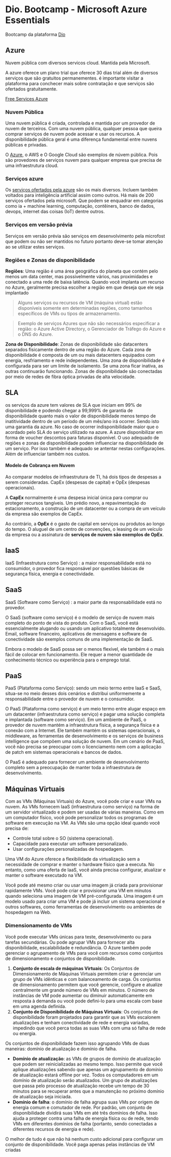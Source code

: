 
# Dio. Bootcamp - Microsoft Azure Essentials

Bootcamp da plataforma [Dio](https://www.dio.me/ "Dio")

## Azure

Nuvem pública com diversos servicos cloud. Mantida pela Microsoft. 

A azure oferece um plano trial que oferece 30 dias trial além de diversos serviços que são gratuitos permanementes. é importante visitar a plataforma para conchecer mais sobre contratação e que serviços são ofertados gratuitamente.

[Free Services Azure](https://azure.microsoft.com/pt-br/pricing/free-services "https://azure.microsoft.com/pt-br/pricing/free-services")

### Nuvem Pública
Uma nuvem pública é criada, controlada e mantida por um provedor de nuvem de terceiros. Com uma nuvem pública, qualquer pessoa que queira comprar serviços de nuvem pode acessar e usar os recursos. A disponibilidade pública geral é uma diferença fundamental entre nuvens públicas e privadas.

O [Azure](https://azure.microsoft.com/pt-br "azure"), o AWS e O Google Cloud são exemplos de núvem pública. Pois são provedores de serviços nuvem para qualquer empresa que precisa de uma infraestrutura cloud.

### Serviços azure
Os [serviços ofertados pela azure](https://azure.microsoft.com/pt-br/products/ "serviços azures") são os mais diversos. Incluem também voltados para inteligência artificial assim como outros. Há mais de 200 serviços ofertados pela microsoft. Que podem se enquadrar em categorias como ia + machine learning, computação, contêiners, banco de dados, devops, internet das coisas (IoT) dentre outros. 

### Serviços em versão prévia
Serviços em versão prévia são serviços em desenvolvimento pela microfost que podem ou não ser mantidos no futuro portanto deve-se tomar atenção ao se utilizar estes serviços.

### Regiões e Zonas de disponibilidade

**Regiões**: Uma região é uma área geográfica do planeta que contém pelo menos um data center, mas possivelmente vários, nas proximidades e conectado a uma rede de baixa latência. Quando você implanta um recurso no Azure, geralmente precisa escolher a região em que deseja que ele seja implantado

> Alguns serviços ou recursos de VM (máquina virtual) estão disponíveis somente em determinadas regiões, como tamanhos específicos de VMs ou tipos de armazenamento.

> Exemplo de serviços Azures que não são necessários especificar a região:  o Azure Active Directory, o Gerenciador de Tráfego do Azure e o DNS do Azure.

**Zona de Disponibilidade**:  Zonas de disponibilidade são datacenters separados fisicamente dentro de uma região do Azure. Cada zona de disponibilidade é composta de um ou mais datacenters equipados com energia, resfriamento e rede independentes. Uma zona de disponibilidade é configurada para ser um limite de isolamento. Se uma zona ficar inativa, as outras continuarão funcionando. Zonas de disponibilidade são conectadas por meio de redes de fibra óptica privadas de alta velocidade.

## SLA
os serviços da azure tem valores de SLA que iniciam em 99% de disponibilidade e podendo chegar a 99,999% de garantia de disponibilidade quanto mais o valor de disponibilidade menos tempo de inatitividade dentro de um período de um mês/ano irá ocorrer. Sendo isto uma garantia da azure. No caso de ocorrer indisponibilidade maior que o acordado pelo SLA do serviço utilizado na azure. A azure disponibilizar em forma de voucher descontos para faturas disponível.
O uso adequado de regiões e zonas de disponibilidade podem influenciar na disponibilidade de um serviço. Por isso também é adequado se antentar nestas configurações. Além de influenciar também nos custos. 

#### Modelo de Cobrança em Nuvem
Ao comparar modelos de infraestrutura de TI, há dois tipos de despesas a serem consideradas. CapEx (despesas de capital) e OpEx (despesas operacionais).

A **CapEx** normalmente é uma despesa inicial única para comprar ou proteger recursos tangíveis. Um prédio novo, a repavimentação do estacionamento, a construção de um datacenter ou a compra de um veículo da empresa são exemplos de CapEx.

Ao contrário, a **OpEx** é o gasto de capital em serviços ou produtos ao longo do tempo. O aluguel de um centro de convenções, o leasing de um veículo da empresa ou a assinatura de **serviços de nuvem são exemplos de OpEx**.

## IaaS
IaaS (Infraestrutura como Serviço) : a maior responsabilidade está no consumidor, o provedor fica responsável por questões básicas de segurança física, energia e conectividade. 

## SaaS 
SaaS (Software como Serviço) : a maior parte da responsabilidade está no provedor.

O SaaS (software como serviço) é o modelo de serviço de nuvem mais completo do ponto de vista do produto. Com o SaaS, você está essencialmente alugando ou usando um aplicativo totalmente desenvolvido. Email, software financeiro, aplicativos de mensagens e software de conectividade são exemplos comuns de uma implementação de SaaS.

Embora o modelo de SaaS possa ser o menos flexível, ele também é o mais fácil de colocar em funcionamento. Ele requer a menor quantidade de conhecimento técnico ou experiência para o emprego total.

## PaaS 
PaaS (Plataforma como Serviço): sendo um meio termo entre IaaS e SaaS, situa-se no meio desses dois cenários e distribui uniformemente a responsabilidade entre o provedor de nuvem e o consumidor.

O PaaS (Plataforma como serviço) é um meio termo entre alugar espaço em um datacenter (infraestrutura como serviço) e pagar uma solução completa e implantada (software como serviço). Em um ambiente de PaaS, o provedor de nuvem mantém a infraestrutura física, a segurança física e a conexão com a Internet. Ele também mantém os sistemas operacionais, o middleware, as ferramentas de desenvolvimento e os serviços de business intelligence que compõem uma solução de nuvem. Em um cenário de PaaS, você não precisa se preocupar com o licenciamento nem com a aplicação de patch em sistemas operacionais e bancos de dados.

O PaaS é adequado para fornecer um ambiente de desenvolvimento completo sem a preocupação de manter toda a infraestrutura de desenvolvimento.

## Máquinas Virtuais
Com as VMs (Máquinas Virtuais) do Azure, você pode criar e usar VMs na nuvem. As VMs fornecem IaaS (infraestrutura como serviço) na forma de um servidor virtualizado e podem ser usadas de várias maneiras. Como em um computador físico, você pode personalizar todos os programas de software em execução na VM. As VMs são uma opção ideal quando você precisa de:

-   Controle total sobre o SO (sistema operacional).
-   Capacidade para executar um software personalizado.
-   Usar configurações personalizadas de hospedagem.

Uma VM do Azure oferece a flexibilidade da virtualização sem a necessidade de comprar e manter o hardware físico que a executa. No entanto, como uma oferta de IaaS, você ainda precisa configurar, atualizar e manter o software executado na VM.

Você pode até mesmo criar ou usar uma imagem já criada para provisionar rapidamente VMs. Você pode criar e provisionar uma VM em minutos quando seleciona uma imagem de VM pré-configurada. Uma imagem é um modelo usado para criar uma VM e pode já incluir um sistema operacional e outros softwares, como ferramentas de desenvolvimento ou ambientes de hospedagem na Web.

### Dimensionamento de VMs
Você pode executar VMs únicas para teste, desenvolvimento ou para tarefas secundárias. Ou pode agrupar VMs para fornecer alta disponibilidade, escalabilidade e redundância. O Azure também pode gerenciar o agrupamento de VMs para você com recursos como conjuntos de dimensionamento e conjuntos de disponibilidade.

1. **Conjunto de escala de máquinas Virtuais**: Os Conjuntos de Dimensionamento de Máquinas Virtuais permitem criar e gerenciar um grupo de VMs idênticas e com balanceamento de carga. Os conjuntos de dimensionamento permitem que você gerencie, configure e atualize centralmente um grande número de VMs em minutos. O número de instâncias de VM pode aumentar ou diminuir automaticamente em resposta à demanda ou você pode defini-lo para uma escala com base em uma agenda definida.
2. **Conjunto de Disponibilidade de Máquinas Virtuais**: Os conjuntos de disponibilidade foram projetados para garantir que as VMs escalonem atualizações e tenham conectividade de rede e energia variadas, impedindo que você perca todas as suas VMs com uma só falha de rede ou energia. 
 
Os conjuntos de disponibilidade fazem isso agrupando VMs de duas maneiras: domínio de atualização e domínio de falha.
- **Domínio de atualização**: as VMs de grupos de domínio de atualização que podem ser reinicializadas ao mesmo tempo. Isso permite que você aplique atualizações sabendo que apenas um agrupamento de domínio de atualização estará offline por vez. Todos os computadores em um domínio de atualização serão atualizados. Um grupo de atualizações que passa pelo processo de atualização recebe um tempo de 30 minutos para se recuperar antes que a manutenção no próximo domínio de atualização seja iniciada.
- **Domínio de falha**: o domínio de falha agrupa suas VMs por origem de energia comum e comutador de rede. Por padrão, um conjunto de disponibilidade dividirá suas VMs em até três domínios de falha. Isso ajuda a proteger contra uma falha de energia física ou de rede, tendo VMs em diferentes domínios de falha (portanto, sendo conectadas a diferentes recursos de energia e rede).

O melhor de tudo é que não há nenhum custo adicional para configurar um conjunto de disponibilidade. Você paga apenas pelas instâncias de VM criadas



